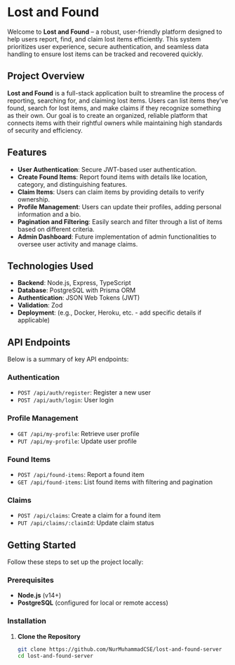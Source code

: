 # Lost and Found

Welcome to **Lost and Found** – a robust, user-friendly platform designed to help users report, find, and claim lost items efficiently. This system prioritizes user experience, secure authentication, and seamless data handling to ensure lost items can be tracked and recovered quickly.

## Project Overview

**Lost and Found** is a full-stack application built to streamline the process of reporting, searching for, and claiming lost items. Users can list items they’ve found, search for lost items, and make claims if they recognize something as their own. Our goal is to create an organized, reliable platform that connects items with their rightful owners while maintaining high standards of security and efficiency.

## Features

- **User Authentication**: Secure JWT-based user authentication.
- **Create Found Items**: Report found items with details like location, category, and distinguishing features.
- **Claim Items**: Users can claim items by providing details to verify ownership.
- **Profile Management**: Users can update their profiles, adding personal information and a bio.
- **Pagination and Filtering**: Easily search and filter through a list of items based on different criteria.
- **Admin Dashboard**: Future implementation of admin functionalities to oversee user activity and manage claims.

## Technologies Used

- **Backend**: Node.js, Express, TypeScript
- **Database**: PostgreSQL with Prisma ORM
- **Authentication**: JSON Web Tokens (JWT)
- **Validation**: Zod
- **Deployment**: (e.g., Docker, Heroku, etc. - add specific details if applicable)

## API Endpoints

Below is a summary of key API endpoints:

### Authentication

- `POST /api/auth/register`: Register a new user
- `POST /api/auth/login`: User login

### Profile Management

- `GET /api/my-profile`: Retrieve user profile
- `PUT /api/my-profile`: Update user profile

### Found Items

- `POST /api/found-items`: Report a found item
- `GET /api/found-items`: List found items with filtering and pagination

### Claims

- `POST /api/claims`: Create a claim for a found item
- `PUT /api/claims/:claimId`: Update claim status

## Getting Started

Follow these steps to set up the project locally:

### Prerequisites

- **Node.js** (v14+)
- **PostgreSQL** (configured for local or remote access)

### Installation

1. **Clone the Repository**
   ```bash
   git clone https://github.com/NurMuhammadCSE/lost-and-found-server
   cd lost-and-found-server
   ```
